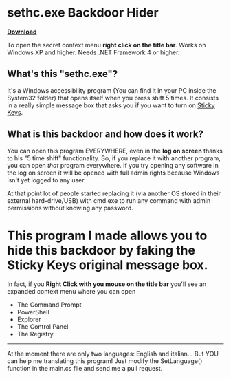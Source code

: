 # sethc.exe Backdoor Hider

**[Download](https://github.com/PGgamer2/sethc-backdoor-hider/releases/)**

To open the secret context menu **right click on the title bar**.
Works on Windows XP and higher. Needs .NET Framework 4 or higher.

## What's this "sethc.exe"?
It's a Windows accessibility program (You can find it in your PC inside the System32 folder) that opens itself when you press shift 5 times.
It consists in a really simple message box that asks you if you want to turn on [Sticky Keys](https://en.wikipedia.org/wiki/Sticky_keys).

## What is this backdoor and how does it work?
You can open this program EVERYWHERE, even in the **log on screen** thanks to his "5 time shift" functionality.
So, if you replace it with another program, you can open *that* program everywhere.
If you try opening any software in the log on screen it will be opened with full admin rights because Windows isn't yet logged to any user.

At that point lot of people started replacing it (via another OS stored in their external hard-drive/USB) with cmd.exe to run any command with admin permissions without knowing any password.

# This program I made allows you to hide this backdoor by faking the Sticky Keys original message box.
In fact, if you **Right Click with you mouse on the title bar** you'll see an expanded context menu where you can open
* The Command Prompt
* PowerShell
* Explorer
* The Control Panel
* The Registry.

---

At the moment there are only two languages: English and italian...
But YOU can help me translating this program! Just modify the SetLanguage() function in the main.cs file and send me a pull request.

